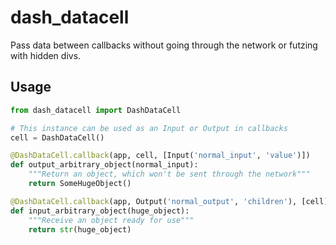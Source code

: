 # dash_datacell

Pass data between callbacks without going through the network or futzing with hidden divs.

## Usage

```python
from dash_datacell import DashDataCell

# This instance can be used as an Input or Output in callbacks
cell = DashDataCell()

@DashDataCell.callback(app, cell, [Input('normal_input', 'value')])
def output_arbitrary_object(normal_input):
    """Return an object, which won't be sent through the network"""
    return SomeHugeObject()

@DashDataCell.callback(app, Output('normal_output', 'children'), [cell])
def input_arbitrary_object(huge_object):
    """Receive an object ready for use"""
    return str(huge_object)
```

